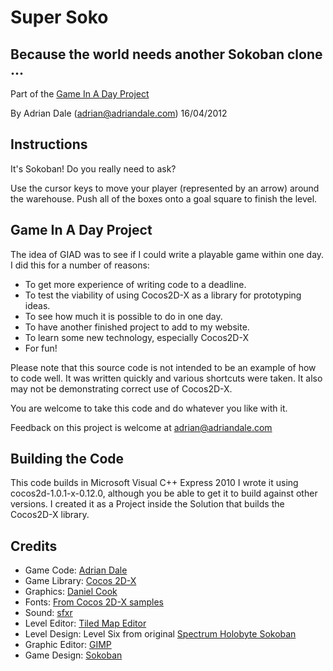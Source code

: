 Super Soko
==========

Because the world needs another Sokoban clone ...
-------------------------------------------------

Part of the [Game In A Day Project](http://www.adriandale.co.uk)

By Adrian Dale (adrian@adriandale.com) 16/04/2012  

Instructions
------------

It's Sokoban! Do you really need to ask?

Use the cursor keys to move your player (represented by an arrow) around the warehouse.
Push all of the boxes onto a goal square to finish the level.

Game In A Day Project
---------------------

The idea of GIAD was to see if I could write a playable game within one day. I did
this for a number of reasons:

* To get more experience of writing code to a deadline.
* To test the viability of using Cocos2D-X as a library for prototyping ideas.
* To see how much it is possible to do in one day.
* To have another finished project to add to my website.
* To learn some new technology, especially Cocos2D-X
* For fun!

Please note that this source code is not intended to be an example of how to
code well. It was written quickly and various shortcuts were taken. It also may not be
demonstrating correct use of Cocos2D-X.

You are welcome to take this code and do whatever you like with it.

Feedback on this project is welcome at adrian@adriandale.com

Building the Code
-----------------

This code builds in Microsoft Visual C++ Express 2010
I wrote it using cocos2d-1.0.1-x-0.12.0, although you be able to get it to build
against other versions.
I created it as a Project inside the Solution that builds the Cocos2D-X library.

Credits
-------

* Game Code: [Adrian Dale](http://www.adriandale.co.uk)
* Game Library: [Cocos 2D-X](http://www.cocos2d-x.org)
* Graphics: [Daniel Cook](http://www.lostgarden.com)
* Fonts: [From Cocos 2D-X samples](http://www.cocos2d-x.org)
* Sound: [sfxr](http://www.drpetter.se/project_sfxr.html)
* Level Editor: [Tiled Map Editor](http://www.mapeditor.org)
* Level Design: Level Six from original [Spectrum Holobyte Sokoban](http://www.abandonia.com/games/231/download/Sokoban.htm)
* Graphic Editor: [GIMP](http://www.gimp.org)
* Game Design: [Sokoban](http://en.wikipedia.org/wiki/Sokoban)